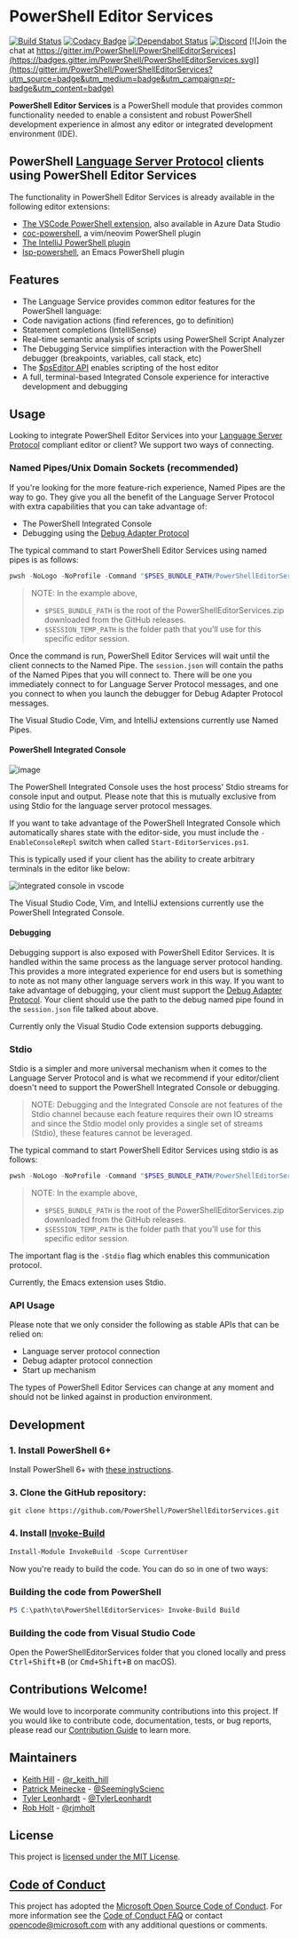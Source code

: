 # PowerShell Editor Services

[![Build Status](https://dev.azure.com/powershell/PowerShellEditorServices/_apis/build/status/PowerShellEditorServices-ci?branchName=master)](https://dev.azure.com/powershell/PowerShellEditorServices/_build/latest?definitionId=57&branchName=master)
[![Codacy Badge](https://api.codacy.com/project/badge/Grade/fb9129c327dc4f459ad2fd167d9a574f)](https://app.codacy.com/app/TylerLeonhardt/PowerShellEditorServices?utm_source=github.com&utm_medium=referral&utm_content=PowerShell/PowerShellEditorServices&utm_campaign=Badge_Grade_Dashboard)
[![Dependabot Status](https://api.dependabot.com/badges/status?host=github&repo=PowerShell/PowerShellEditorServices)](https://dependabot.com)
[![Discord](https://img.shields.io/discord/180528040881815552.svg?label=%23vscode&logo=discord&logoColor=white)](https://aka.ms/psdiscord)
[![Join the chat at https://gitter.im/PowerShell/PowerShellEditorServices](https://badges.gitter.im/PowerShell/PowerShellEditorServices.svg)](https://gitter.im/PowerShell/PowerShellEditorServices?utm_source=badge&utm_medium=badge&utm_campaign=pr-badge&utm_content=badge)

**PowerShell Editor Services** is a PowerShell module that provides common
functionality needed to enable a consistent and robust PowerShell development
experience in almost any editor or integrated development environment (IDE).

## PowerShell [Language Server Protocol](https://microsoft.github.io/language-server-protocol/) clients using PowerShell Editor Services

The functionality in PowerShell Editor Services is already available in the following editor extensions:

-  [The VSCode PowerShell extension](https://github.com/PowerShell/vscode-powershell), also available in Azure Data Studio
-  [coc-powershell](https://github.com/yatli/coc-powershell), a vim/neovim PowerShell plugin
-  [The IntelliJ PowerShell plugin](https://github.com/ant-druha/intellij-powershell)
-  [lsp-powershell](https://github.com/kiennq/lsp-powershell), an Emacs PowerShell plugin

## Features

-  The Language Service provides common editor features for the PowerShell language:
  -  Code navigation actions (find references, go to definition)
  -  Statement completions (IntelliSense)
  -  Real-time semantic analysis of scripts using PowerShell Script Analyzer
-  The Debugging Service simplifies interaction with the PowerShell debugger (breakpoints, variables, call stack, etc)
-  The [$psEditor API](http://powershell.github.io/PowerShellEditorServices/guide/extensions.html) enables scripting of the host editor
-  A full, terminal-based Integrated Console experience for interactive development and debugging

## Usage

Looking to integrate PowerShell Editor Services into your [Language Server Protocol](https://microsoft.github.io/language-server-protocol/) compliant editor or client? We support two ways of connecting.

### Named Pipes/Unix Domain Sockets (recommended)

If you're looking for the more feature-rich experience,
Named Pipes are the way to go.
They give you all the benefit of the Language Server Protocol with extra capabilities that you can take advantage of:

-  The PowerShell Integrated Console
-  Debugging using the [Debug Adapter Protocol](https://microsoft.github.io/debug-adapter-protocol/)

The typical command to start PowerShell Editor Services using named pipes is as follows:

```powershell
pwsh -NoLogo -NoProfile -Command "$PSES_BUNDLE_PATH/PowerShellEditorServices/Start-EditorServices.ps1 -BundledModulesPath $PSES_BUNDLE_PATH -LogPath $SESSION_TEMP_PATH/logs.log -SessionDetailsPath $SESSION_TEMP_PATH/session.json -FeatureFlags @() -AdditionalModules @() -HostName 'My Client' -HostProfileId 'myclient' -HostVersion 1.0.0 -LogLevel Normal"
```

> NOTE: In the example above,
>
> -  `$PSES_BUNDLE_PATH` is the root of the PowerShellEditorServices.zip downloaded from the GitHub releases.
> -  `$SESSION_TEMP_PATH` is the folder path that you'll use for this specific editor session.

Once the command is run,
PowerShell Editor Services will wait until the client connects to the Named Pipe.
The `session.json` will contain the paths of the Named Pipes that you will connect to.
There will be one you immediately connect to for Language Server Protocol messages,
and one you connect to when you launch the debugger for Debug Adapter Protocol messages.

The Visual Studio Code, Vim, and IntelliJ extensions currently use Named Pipes.

#### PowerShell Integrated Console

![image](https://user-images.githubusercontent.com/2644648/66245084-6985da80-e6c0-11e9-9c7b-4c8476190df5.png)

The PowerShell Integrated Console uses the host process' Stdio streams for console input and output. Please note that this is mutually exclusive from using Stdio for the language server protocol messages.

If you want to take advantage of the PowerShell Integrated Console which automatically shares state with the editor-side,
you must include the `-EnableConsoleRepl` switch when called `Start-EditorServices.ps1`.

This is typically used if your client has the ability to create arbitrary terminals in the editor like below:

![integrated console in vscode](https://user-images.githubusercontent.com/2644648/66245018-04ca8000-e6c0-11e9-808c-b86144149444.png)

The Visual Studio Code, Vim, and IntelliJ extensions currently use the PowerShell Integrated Console.

#### Debugging

Debugging support is also exposed with PowerShell Editor Services.
It is handled within the same process as the language server protocol handing.
This provides a more integrated experience for end users but is something to note as not many other language servers work in this way.
If you want to take advantage of debugging,
your client must support the [Debug Adapter Protocol](https://microsoft.github.io/debug-adapter-protocol/).
Your client should use the path to the debug named pipe found in the `session.json` file talked about above.

Currently only the Visual Studio Code extension supports debugging.

### Stdio

Stdio is a simpler and more universal mechanism when it comes to the Language Server Protocol and is what we recommend if your editor/client doesn't need to support the PowerShell Integrated Console or debugging.

> NOTE: Debugging and the Integrated Console are not features of the Stdio channel because each feature requires their own IO streams and since the Stdio model only provides a single set of streams (Stdio),
> these features cannot be leveraged.

The typical command to start PowerShell Editor Services using stdio is as follows:

```powershell
pwsh -NoLogo -NoProfile -Command "$PSES_BUNDLE_PATH/PowerShellEditorServices/Start-EditorServices.ps1 -BundledModulesPath $PSES_BUNDLE_PATH -LogPath $SESSION_TEMP_PATH/logs.log -SessionDetailsPath $SESSION_TEMP_PATH/session.json -FeatureFlags @() -AdditionalModules @() -HostName 'My Client' -HostProfileId 'myclient' -HostVersion 1.0.0 -Stdio -LogLevel Normal"
```

> NOTE: In the example above,
>
> -  `$PSES_BUNDLE_PATH` is the root of the PowerShellEditorServices.zip downloaded from the GitHub releases.
> -  `$SESSION_TEMP_PATH` is the folder path that you'll use for this specific editor session.

The important flag is the `-Stdio` flag which enables this communication protocol.

Currently, the Emacs extension uses Stdio.

### API Usage

Please note that we only consider the following as stable APIs that can be relied on:

-  Language server protocol connection
-  Debug adapter protocol connection
-  Start up mechanism

The types of PowerShell Editor Services can change at any moment and should not be linked against in production environment.

## Development

### 1. Install PowerShell 6+

Install PowerShell 6+ with [these instructions](https://github.com/PowerShell/PowerShell#get-powershell).

### 3. Clone the GitHub repository:

```
git clone https://github.com/PowerShell/PowerShellEditorServices.git
```

### 4. Install [Invoke-Build](https://github.com/nightroman/Invoke-Build)

```powershell
Install-Module InvokeBuild -Scope CurrentUser
```

Now you're ready to build the code.  You can do so in one of two ways:

### Building the code from PowerShell

```powershell
PS C:\path\to\PowerShellEditorServices> Invoke-Build Build
```

### Building the code from Visual Studio Code

Open the PowerShellEditorServices folder that you cloned locally and press <kbd>Ctrl+Shift+B</kbd>
(or <kbd>Cmd+Shift+B</kbd> on macOS).

## Contributions Welcome!

We would love to incorporate community contributions into this project.  If you would like to
contribute code, documentation, tests, or bug reports, please read our [Contribution Guide](http://powershell.github.io/PowerShellEditorServices/CONTRIBUTING.html) to learn more.

## Maintainers

-  [Keith Hill](https://github.com/rkeithhill) - [@r_keith_hill](http://twitter.com/r_keith_hill)
-  [Patrick Meinecke](https://github.com/SeeminglyScience) - [@SeeminglyScienc](http://twitter.com/SeeminglyScienc)
-  [Tyler Leonhardt](https://github.com/tylerleonhardt) - [@TylerLeonhardt](http://twitter.com/tylerleonhardt)
-  [Rob Holt](https://github.com/rjmholt) - [@rjmholt](https://twitter.com/rjmholt)

## License

This project is [licensed under the MIT License](LICENSE).

## [Code of Conduct][conduct-md]

This project has adopted the [Microsoft Open Source Code of Conduct][conduct-code].
For more information see the [Code of Conduct FAQ][conduct-FAQ] or contact [opencode@microsoft.com][conduct-email] with any additional questions or comments.

[conduct-code]: http://opensource.microsoft.com/codeofconduct/
[conduct-FAQ]: http://opensource.microsoft.com/codeofconduct/faq/
[conduct-email]: mailto:opencode@microsoft.com
[conduct-md]: https://github.com/PowerShell/PowerShellEditorServices/blob/master/CODE_OF_CONDUCT.md
